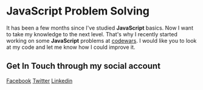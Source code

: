 # JavaScript Problem Solving

It has been a few months since I've studied __JavaScript__ basics. Now I want to take my knowledge to the next level. That's why I recently started working on some __JavaScript__ problems at [codewars](https://www.codewars.com/). I would like you to look at my code and let me know how I could improve it.

## Get In Touch through my social account

[Facebook](https://www.facebook.com/ArAsru.Islam/)
[Twitter](https://twitter.com/asru_islam/)
[Linkedin](https://www.linkedin.com/in/asru-islam/)
